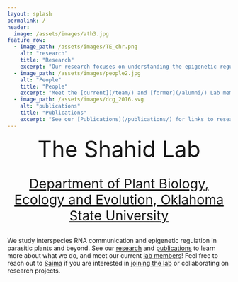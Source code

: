 ```yaml
---
layout: splash
permalink: /
header:
  image: /assets/images/ath3.jpg
feature_row:
  - image_path: /assets/images/TE_chr.png
    alt: "research"
    title: "Research"
    excerpt: "Our research focuses on understanding the epigenetic regulation of Transposable Elements (TEs). See [here](/research/) for a description of our research."
  - image_path: /assets/images/people2.jpg
    alt: "People"
    title: "People"
    excerpt: "Meet the [current](/team/) and [former](/alumni/) Lab members!"
  - image_path: /assets/images/dcg_2016.svg
    alt: "publications"
    title: "Publications"
    excerpt: "See our [Publications](/publications/) for links to research articles."
---
```

<p align="center" style="font-size:50px; margin : 0; padding-top:0;" > The Shahid Lab </p>
<p align="center" style="font-size:30px;"> <a href="https://plantbio.okstate.edu/"> Department of Plant Biology, Ecology and Evolution, Oklahoma State University </a>
</p>

We study interspecies RNA communication and epigenetic regulation in parasitic plants and beyond. See our [research](/research/) and [publications](/publications/) to learn more about what we do, and meet our current [lab members](/team/)! Feel free to reach out to [Saima](@mailto:saima.shahid@okstate.edu) if you are interested in [joining the lab](/join/) or collaborating on research projects.
